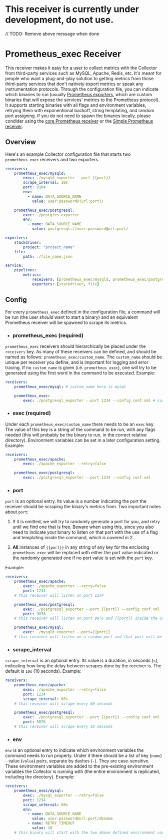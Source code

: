 # This receiver is currently under development, do not use.
// TODO: Remove above message when done

# Prometheus_exec Receiver

This receiver makes it easy for a user to collect metrics with the Collector from third-party services such as MySQL, Apache, Redis, etc. It's meant for people who want a plug-and-play solution to getting metrics from those third-party services that don't natively export metrics or speak any instrumentation protocols. Through the configuration file, you can indicate which binaries to run (usually [Prometheus exporters](https://prometheus.io/docs/instrumenting/exporters/), which are custom binaries that will expose the services' metrics to the Prometheus protocol). It supports starting binaries with all flags and environment variables, retrying them with exponentional backoff, string templating, and random port assigning. If you do not need to spawn the binaries locally, please condider using the [core Prometheus receiver](https://github.com/open-telemetry/opentelemetry-collector/tree/master/receiver/prometheusreceiver) or the [Simple Prometheus receiver](https://github.com/open-telemetry/opentelemetry-collector-contrib/tree/master/receiver/simpleprometheusreceiver).

## Overview
Here's an example Collector configuration file that starts two `prometheus_exec` receivers and two exporters.

```yaml
receivers:
    prometheus_exec/mysqld:
        exec: ./mysqld_exporter --port {{port}}
        scrape_interval: 10s
        port: 9104
        env:
          - name: DATA_SOURCE_NAME
            value: user:password@(url:port)/

    prometheus_exec/postgresql:
        exec: ./postgres_exporter
        env:
          - name: DATA_SOURCE_NAME
            value: postgresql://user:password@url:port/

exporters:
    stackdriver:
        project: "project_name"
    file:
        path: ./file_name.json

service:
    pipelines:
        metrics:
            receivers: [prometheus_exec/mysqld, prometheus_exec/postgresql]
            exporters: [stackdriver, file]
```

## Config
For every `prometheus_exec` defined in the configuration file, a command will be run (the user *should* want to start a binary) and an equivalent Prometheus receiver will be spawned to scrape its metrics.

- ### prometheus_exec (required)
`prometheus_exec` receivers should hierarchically be placed under the `receivers` key. As many of these receivers can be defined, and should be named as follows: `prometheus_exec/custom_name`. The `custom_name` should be unique per receiver you define, and is important for logging and error tracing. If no `custom_name` is given (i.e. `prometheus_exec`), one will try to be generated using the first word in the command to be executed. Example:

```yaml
receivers:
    prometheus_exec/mysql: # custom_name here is mysql

    prometheus_exec:
        exec: ./postgresql_exporter --port 1234 --config conf.xml # custome_name here is ./postgresql_exporter

```

- ### exec (required)
Under each `prometheus_exec/custom_name` there needs to be an `exec` key. The value of this key is a string of the command to be run, with any flags needed (this will probably be the binary to run, in the correct relative directory). Environment variables can be set in a later configuration setting. Example:

```yaml
receivers:
    prometheus_exec/apache:
        exec: ./apache_exporter --retry=false

    prometheus_exec/postgresql:
        exec: ./postgresql_exporter --port 1234 --config conf.xml

```

- ### port
`port` is an optional entry. Its value is a number indicating the port the receiver should be scraping the binary's metrics from. Two important notes about `port`:
1. If it is omitted, we will try to randomly generate a port for you, and retry until we find one that is free. Beware when using this, since you also need to indicate your binary to listen on that port with the use of a flag and templating inside the command, which is covered in 2.

2. **All** instances of `{{port}}` in any string of any key for the enclosing `prometheus_exec` will be replaced with either the port value indicated or the randomly generated one if no port value is set with the `port` key.

Example:

```yaml
receivers:
    prometheus_exec/apache:
        exec: ./apache_exporter --retry=false
        port: 1234 
    # this receiver will listen on port 1234

    prometheus_exec/postgresql:
        exec: ./postgresql_exporter --port {{port}} --config conf.xml
        port: 9876
    # this receiver will listen on port 9876 and {{port}} inside the command will become 9876

    prometheus_exec/mysql:
        exec: ./mysqld_exporter --port={{port}}
    # this receiver will listen on a random port and that port will be substituting the {{port}} inside the command
```

- ### scrape_interval
`scrape_interval` is an optional entry. Its value is a duration, in seconds (`s`), indicating how long the delay between scrapes done by the receiver is. The default is `10s` (10 seconds). Example:

```yaml
receivers:
    prometheus_exec/apache:
        exec: ./apache_exporter --retry=false
        port: 1234 
        scrape_interval: 60s
    # this receiver will scrape every 60 seconds

    prometheus_exec/postgresql:
        exec: ./postgresql_exporter --port {{port}} --config conf.xml
        port: 9876
    # this receiver will scrape every 10 seconds
```

- ### env
`env` is an optional entry to indicate which environment variables the command needs to run properly. Under it there should be a list of key (`name`) - value (`value`) pairs, separate by dashes (`-`). They are case-sensitive. These environment variables are added to the pre-existing environment variables the Collector is running with (the entire environment is replicated, including the directory). Example:

```yaml
receivers:
    prometheus_exec/mysql:
        exec: ./mysql_exporter --retry=false
        port: 1234 
        scrape_interval: 60s
        env:
          - name: DATA_SOURCE_NAME
            value: user:password@url:port/dbname
          - name: RETRY_TIMEOUT
            value: 10
    # this binary will start with the two above defined environment variables, 
```

